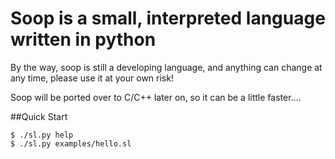 # Soop is a small, interpreted language written in python

By the way, soop is still a developing language, and anything can change at any time, please use it at your own risk!

Soop will be ported over to C/C++ later on, so it can be a little faster....


##Quick Start
```
$ ./sl.py help
$ ./sl.py examples/hello.sl
```
